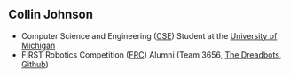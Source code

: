 ## Collin Johnson

- Computer Science and Engineering ([CSE](https://cse.engin.umich.edu/)) Student at the [University of Michigan](https://umich.edu/)
- FIRST Robotics Competition ([FRC](https://www.firstinspires.org/robotics/frc)) Alumni (Team 3656, [The Dreadbots](https://dexterdreadbots.org/), [Github](https://github.com/dreadbot))

